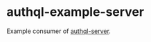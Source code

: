 # authql-example-server

Example consumer of [authql-server](https://github.com/bryanstearns/authql-server).
